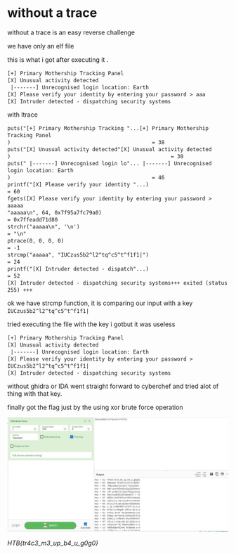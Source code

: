 # without a trace


without a trace is an easy reverse challenge

we have only an elf file 

this is what i got after executing it .

```
[+] Primary Mothership Tracking Panel
[X] Unusual activity detected
 |-------] Unrecognised login location: Earth
[X] Please verify your identity by entering your password > aaa
[X] Intruder detected - dispatching security systems
```

with ltrace

```
puts("[+] Primary Mothership Tracking "...[+] Primary Mothership Tracking Panel
)                                             = 38
puts("[X] Unusual activity detected"[X] Unusual activity detected
)                                                   = 30
puts(" |-------] Unrecognised login lo"... |-------] Unrecognised login location: Earth
)                                             = 46
printf("[X] Please verify your identity "...)                                           = 60
fgets([X] Please verify your identity by entering your password > aaaaa
"aaaaa\n", 64, 0x7f95a7fc79a0)                                                    = 0x7ffeadd71d80
strchr("aaaaa\n", '\n')                                                                 = "\n"
ptrace(0, 0, 0, 0)                                                                      = -1
strcmp("aaaaa", "IUCzus5b2^l2^tq^c5^t^f1f1|")                                           = 24
printf("[X] Intruder detected - dispatch"...)                                           = 52
[X] Intruder detected - dispatching security systems+++ exited (status 255) +++
```
ok we have strcmp function, it is comparing our input with a key `IUCzus5b2^l2^tq^c5^t^f1f1|`

tried executing the file with the key i gotbut it was useless

```
[+] Primary Mothership Tracking Panel
[X] Unusual activity detected
 |-------] Unrecognised login location: Earth
[X] Please verify your identity by entering your password > IUCzus5b2^l2^tq^c5^t^f1f1|
[X] Intruder detected - dispatching security systems
```

without ghidra or IDA went straight forward to cyberchef and tried alot of thing with that key.

finally got the flag just by the using xor brute force operation

<img src="images/flag.JPG">

_HTB{tr4c3_m3_up_b4_u_g0g0}_
